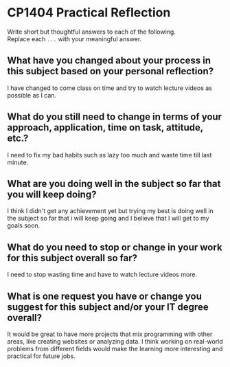# CP1404 Practical Reflection

Write short but thoughtful answers to each of the following.  
Replace each `...` with your meaningful answer.

## What have you changed about your process in this subject based on your personal reflection?
I have changed to come class on time and try to watch lecture videos as possible as I can.

## What do you still need to change in terms of your approach, application, time on task, attitude, etc.?
I need to fix my bad habits such as lazy too much and waste time till last minute.

## What are you doing well in the subject so far that you will keep doing?
 I think I didn't get any achievement yet but trying my best is doing well in the subject so far that i will keep going and I believe that I will get to my goals soon.

## What do you need to stop or change in your work for this subject overall so far?
I need to stop wasting time and have to watch lecture videos more.

## What is one request you have or change you suggest for this subject and/or your IT degree overall?
It would be great to have more projects that mix programming with other areas, like creating websites or analyzing data.
I think working on real-world problems from different fields would make the learning more interesting and practical for future jobs.